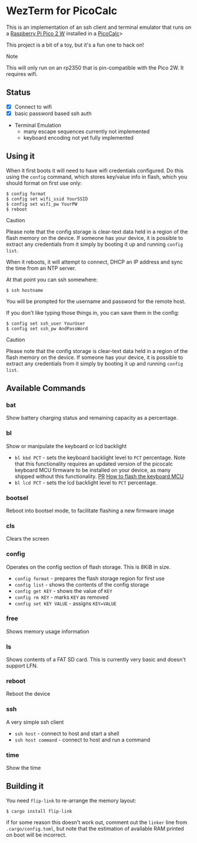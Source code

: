 # WezTerm for PicoCalc

This is an implementation of an ssh client and terminal emulator that runs on a
[Raspberry Pi Pico 2
W](https://www.raspberrypi.com/products/raspberry-pi-pico-2/) installed in a
[PicoCalc](https://www.clockworkpi.com/picocalc)>

This project is a bit of a toy, but it's a fun one to hack on!

> [!NOTE]
> This will only run on an rp2350 that is pin-compatible with the
> Pico 2W. It requires wifi.

## Status

 * [x] Connect to wifi
 * [x] basic password based ssh auth
 * Terminal Emulation
    * many escape sequences currently not implemented
    * keyboard encoding not yet fully implemented

## Using it

When it first boots it will need to have wifi credentials configured.
Do this using the `config` command, which stores key/value info in
flash, which you should format on first use only:

```console
$ config format
$ config set wifi_ssid YourSSID
$ config set wifi_pw YourPW
$ reboot
```

> [!CAUTION]
> Please note that the config storage is clear-text data held
> in a region of the flash memory on the device. If someone
> has your device, it is possible to extract any credentials
> from it simply by booting it up and running `config list`.

When it reboots, it will attempt to connect, DHCP an IP address
and sync the time from an NTP server.

At that point you can ssh somewhere:

```console
$ ssh hostname
```

You will be prompted for the username and password for the remote
host.

If you don't like typing those things in, you can save them
in the config:

```console
$ config set ssh_user YourUser
$ config set ssh_pw AndPassWord
```

> [!CAUTION]
> Please note that the config storage is clear-text data held
> in a region of the flash memory on the device. If someone
> has your device, it is possible to extract any credentials
> from it simply by booting it up and running `config list`.

## Available Commands

### bat

Show battery charging status and remaining capacity as a percentage.

### bl

Show or manipulate the keyboard or lcd backlight

* `bl kbd PCT` - sets the keyboard backlight level to `PCT` percentage.
   Note that this functionality requires an updated version of the
   picocalc keyboard MCU firmware to be installed on your device,
   as many shipped without this functionality.
   [PR](https://github.com/clockworkpi/PicoCalc/pull/21)
   [How to flash the keyboard MCU](https://github.com/clockworkpi/PicoCalc/blob/master/wiki/Setting-Up-Arduino-Development-for-PicoCalc-keyboard.md)
* `bl lcd PCT` - sets the lcd backlight level to `PCT` percentage.

### bootsel

Reboot into bootsel mode, to facilitate flashing a new firmware image

### cls

Clears the screen

### config

Operates on the config section of flash storage. This is 8KiB in size.

 * `config format` - prepares the flash storage region for first use
 * `config list` - shows the contents of the config storage
 * `config get KEY` - shows the value of `KEY`
 * `config rm KEY` - marks `KEY` as removed
 * `config set KEY VALUE` - assigns `KEY=VALUE`

### free

Shows memory usage information

### ls

Shows contents of a FAT SD card.  This is currently very basic and doesn't
support LFN.

### reboot

Reboot the device

### ssh

A very simple ssh client

* `ssh host` - connect to host and start a shell
* `ssh host command` - connect to host and run a command

### time

Show the time

## Building it

You need `flip-link` to re-arrange the memory layout:

```console
$ cargo install flip-link
```

if for some reason this doesn't work out, comment out the `linker` line from
`.cargo/config.toml`, but note that the estimation of available RAM printed
on boot will be incorrect.

